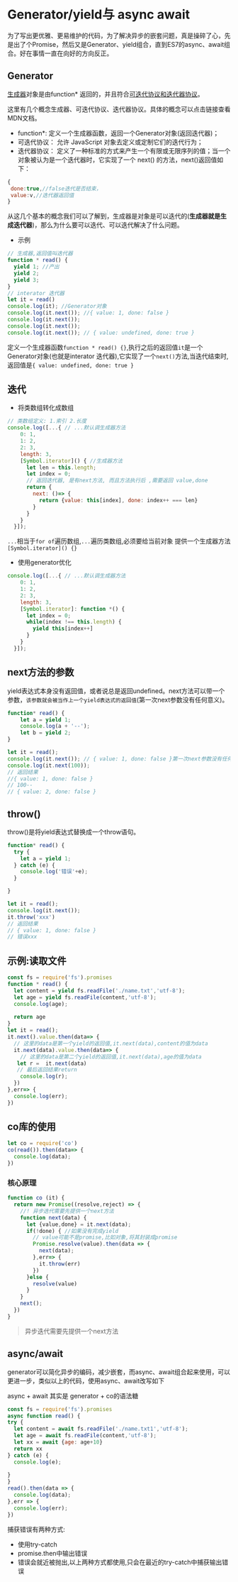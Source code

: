 # Generator/yield与 async await
为了写出更优雅、更易维护的代码，为了解决异步的嵌套问题，真是操碎了心，先是出了个Promise，然后又是Generator、yield组合，直到ES7的async、await组合。好在事情一直在向好的方向反正。

## Generator
[生成器](https://developer.mozilla.org/zh-CN/docs/Web/JavaScript/Reference/Global_Objects/Generator)对象是由function* 返回的，并且符合[可迭代协议和迭代器协议](https://developer.mozilla.org/zh-CN/docs/Web/JavaScript/Reference/Iteration_protocols)。

这里有几个概念生成器、可迭代协议、迭代器协议。具体的概念可以点击链接查看MDN文档。

* function*: 定义一个生成器函数，返回一个Generator对象(返回迭代器)；
* 可迭代协议： 允许 JavaScript 对象去定义或定制它们的迭代行为；
* 迭代器协议： 定义了一种标准的方式来产生一个有限或无限序列的值；当一个对象被认为是一个迭代器时，它实现了一个 next() 的方法，next()返回值如下：
```js
{
 done:true,//false迭代是否结束，
 value:v,//迭代器返回值
}
```
从这几个基本的概念我们可以了解到，生成器是对象是可以迭代的(**生成器就是生成迭代器**)，那么为什么要可以迭代、可以迭代解决了什么问题。
* 示例
```js
// 生成器,返回值叫迭代器
function * read() {
  yield 1; //产出
  yield 2;
  yield 3;
}
// interator 迭代器
let it = read()
console.log(it); //Generator对象
console.log(it.next()); //{ value: 1, done: false }
console.log(it.next());
console.log(it.next());
console.log(it.next()); // { value: undefined, done: true }
```
定义一个生成器函数`function * read() {}`,执行之后的返回值`it`是一个Generator对象(也就是interator 迭代器),它实现了一个`next()`方法,当迭代结束时,返回值是`{ value: undefined, done: true }`
## 迭代
* 将类数组转化成数组
```js
// 类数组定义: 1.索引 2.长度
console.log([...{ // ...默认调生成器方法
    0: 1,
    1: 2,
    2: 3,
    length: 3,
    [Symbol.iterator]() { //生成器方法
      let len = this.length;
      let index = 0;
      // 返回迭代器, 是有next方法, 而且方法执行后 ,需要返回 value,done
      return {
        next: ()=> {
          return {value: this[index], done: index++ === len}
        }
      }
    }
  }]);
```
`...`相当于`for of`遍历数组,`...`遍历类数组,必须要给当前对象 提供一个生成器方法`[Symbol.iterator]() {}`
* 使用generator优化
```js
console.log([...{ // ...默认调生成器方法
    0: 1,
    1: 2,
    2: 3,
    length: 3,
    [Symbol.iterator]: function *() {
      let index = 0;
      while(index !== this.length) {
        yield this[index++]
      }
    }
  }]);
```

## next方法的参数
yield表达式本身没有返回值，或者说总是返回undefined。next方法可以带一个参数，`该参数就会被当作上一个yield表达式的返回值`(第一次next参数没有任何意义)。
```js
function* read() {
    let a = yield 1;
    console.log(a + '--');
    let b = yield 2;
}

let it = read();
console.log(it.next()); // { value: 1, done: false }第一次next参数没有任何意义
console.log(it.next(100));
// 返回结果
//{ value: 1, done: false }
// 100--
// { value: 2, done: false }
```
## throw()
throw()是将yield表达式替换成一个throw语句。
```js
function* read() {
  try {
    let a = yield 1;
  } catch (e) {
    console.log('错误'+e);
  }

}

let it = read();
console.log(it.next());
it.throw('xxx')
// 返回结果
// { value: 1, done: false }
// 错误xxx
```

## 示例:读取文件
```js
const fs = require('fs').promises
function * read() {
  let content = yield fs.readFile('./name.txt','utf-8');
  let age = yield fs.readFile(content,'utf-8');
  console.log(age);
  
  return age
}
let it = read();
it.next().value.then(data=> {
  // 这里的data是第一个yield的返回值,it.next(data),content的值为data
  it.next(data).value.then(data=> {
    // 这里的data是第二个yield的返回值,it.next(data),age的值为data
   let r =  it.next(data)
   // 最后返回结果return
    console.log(r);
  })
},err=> {
  console.log(err);
})
```

## co库的使用
```js
let co = require('co')
co(read()).then(data=> {
  console.log(data);
})
```
### 核心原理
```js
function co (it) {
  return new Promise((resolve,reject) => {
    //! 异步迭代需要先提供一个next方法
    function next(data) {
      let {value,done} = it.next(data);
      if(!done) { //如果没有完成yield
        // value可能不是promise,比如对象,将其封装成promise
        Promise.resolve(value).then(data => {
          next(data);
        },err=> {
          it.throw(err)
        })
      }else {
        resolve(value)
      }
    }
    next();
  })
}
```
> 异步迭代需要先提供一个next方法
## async/await
generator可以简化异步的编码，减少嵌套，而async、await组合起来使用，可以更进一步，类似以上的代码，使用async、await改写如下

async + await 其实是 generator + co的语法糖

```js
const fs = require('fs').promises
async function read() {
try {
  let content = await fs.readFile('./name.txt1','utf-8');
  let age = await fs.readFile(content,'utf-8');
  let xx = await {age: age+10}
  return xx
} catch (e) {
  console.log(e);
  
}
}
read().then(data => {
  console.log(data);
},err => {
  console.log(err);
})
```
捕获错误有两种方式:
* 使用try-catch
* promise.then中输出错误
* 错误会就近被抛出,以上两种方式都使用,只会在最近的try-catch中捕获输出错误